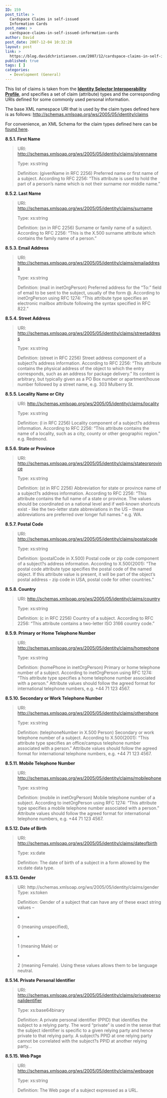 ```yaml
---
ID: 159
post_title: >
  Cardspace Claims in self-issued
  Information Cards
post_name: >
  cardspace-claims-in-self-issued-information-cards
author: David
post_date: 2007-12-04 10:32:28
layout: post
link: >
  https://blog.davidchristiansen.com/2007/12/cardspace-claims-in-self-issued-information-cards/
published: true
tags: [ ]
categories:
  - Development (General)
---
```

<p>This list of claims is taken from the <strong><a href="http://www.microsoft.com/downloads/details.aspx?FamilyID=B94817FC-3991-4DD0-8E85-B73E626F6764&amp;displaylang=en" target="_blank">Identity Selector Interoperability Profile</a></strong>, and specifies a set of claim (attribute) types and the corresponding URIs defined for some commonly used personal information.</p>  <p>The base XML namespace URI that is used by the claim types defined here is as follows: <a href="http://schemas.xmlsoap.org/ws/2005/05/identity/claims">http://schemas.xmlsoap.org/ws/2005/05/identity/claims</a></p>  <p>For convenience, an XML Schema for the claim types defined here can be <a href="http://schemas.xmlsoap.org/ws/2005/05/identity/claims.xsd">found here</a>. </p>  <p><strong>8.5.1. First Name</strong></p>  <blockquote>   <p>URI: <a href="http://schemas.xmlsoap.org/ws/2005/05/identity/claims/givenname">http://schemas.xmlsoap.org/ws/2005/05/identity/claims/givenname</a></p>    <p>Type: xs:string</p>    <p>Definition: (givenName in RFC 2256) Preferred name or first name of a subject. According to RFC 2256: “This attribute is used to hold the part of a person’s name which is not their surname nor middle name.”</p> </blockquote>  <p><strong>8.5.2. Last Name</strong></p>  <blockquote>   <p>URI: <a href="http://schemas.xmlsoap.org/ws/2005/05/identity/claims/surname">http://schemas.xmlsoap.org/ws/2005/05/identity/claims/surname</a></p>    <p>Type: xs:string</p>    <p>Definition: (sn in RFC 2256) Surname or family name of a subject. According to RFC 2256: “This is the X.500 surname attribute which contains the family name of a person.”</p> </blockquote>  <p><strong>8.5.3. Email Address</strong></p>  <blockquote>   <p>URI: <a href="http://schemas.xmlsoap.org/ws/2005/05/identity/claims/emailaddress">http://schemas.xmlsoap.org/ws/2005/05/identity/claims/emailaddress</a></p>    <p>Type: xs:string</p>    <p>Definition: (mail in inetOrgPerson) Preferred address for the “To:” field of email to be sent to the subject, usually of the form @. According to inetOrgPerson using RFC 1274: “This attribute type specifies an electronic mailbox attribute following the syntax specified in RFC 822.”</p> </blockquote>  <p><strong>8.5.4. Street Address</strong></p>  <blockquote>   <p>URI: <a href="http://schemas.xmlsoap.org/ws/2005/05/identity/claims/streetaddress">http://schemas.xmlsoap.org/ws/2005/05/identity/claims/streetaddress</a></p>    <p>Type: xs:string</p>    <p>Definition: (street in RFC 2256) Street address component of a subject?s address information. According to RFC 2256: “This attribute contains the physical address of the object to which the entry corresponds, such as an address for package delivery.” Its content is arbitrary, but typically given as a PO Box number or apartment/house number followed by a street name, e.g. 303 Mulberry St.</p> </blockquote>  <p><strong>8.5.5. Locality Name or City</strong></p>  <blockquote>   <p>URI: <a href="http://schemas.xmlsoap.org/ws/2005/05/identity/claims/locality">http://schemas.xmlsoap.org/ws/2005/05/identity/claims/locality</a></p>    <p>Type: xs:string</p>    <p>Definition: (l in RFC 2256) Locality component of a subject?s address information. According to RFC 2256: “This attribute contains the name of a locality, such as a city, county or other geographic region.” e.g. Redmond.</p> </blockquote>  <p><strong>8.5.6. State or Province</strong></p>  <blockquote>   <p>URI: <a href="http://schemas.xmlsoap.org/ws/2005/05/identity/claims/stateorprovince">http://schemas.xmlsoap.org/ws/2005/05/identity/claims/stateorprovince</a></p>    <p>Type: xs:string</p>    <p>Definition: (st in RFC 2256) Abbreviation for state or province name of a subject?s address information. According to RFC 2256: “This attribute contains the full name of a state or province. The values should be coordinated on a national level and if well-known shortcuts exist - like the two-letter state abbreviations in the US – these abbreviations are preferred over longer full names.” e.g. WA.</p> </blockquote>  <p><strong>8.5.7. Postal Code</strong></p>  <blockquote>   <p>URI: <a href="http://schemas.xmlsoap.org/ws/2005/05/identity/claims/postalcode">http://schemas.xmlsoap.org/ws/2005/05/identity/claims/postalcode</a></p>    <p>Type: xs:string</p>    <p>Definition: (postalCode in X.500) Postal code or zip code component of a subject?s address information. According to X.500(2001): “The postal code attribute type specifies the postal code of the named object. If this attribute value is present, it will be part of the object’s postal address - zip code in USA, postal code for other countries.”</p> </blockquote>  <p><strong>8.5.8. Country</strong></p>  <blockquote>   <p>URI: <a href="http://schemas.xmlsoap.org/ws/2005/05/identity/claims/country">http://schemas.xmlsoap.org/ws/2005/05/identity/claims/country</a></p>    <p>Type: xs:string</p>    <p>Definition: (c in RFC 2256) Country of a subject. According to RFC 2256: “This attribute contains a two-letter ISO 3166 country code.”</p> </blockquote>  <p><strong>8.5.9. Primary or Home Telephone Number</strong></p>  <blockquote>   <p>URI: <a href="http://schemas.xmlsoap.org/ws/2005/05/identity/claims/homephone">http://schemas.xmlsoap.org/ws/2005/05/identity/claims/homephone</a></p>    <p>Type: xs:string</p>    <p>Definition: (homePhone in inetOrgPerson) Primary or home telephone number of a subject. According to inetOrgPerson using RFC 1274: “This attribute type specifies a home telephone number associated with a person.” Attribute values should follow the agreed format for international telephone numbers, e.g. +44 71 123 4567.</p> </blockquote>  <p><strong>8.5.10. Secondary or Work Telephone Number</strong></p>  <blockquote>   <p>URI: <a href="http://schemas.xmlsoap.org/ws/2005/05/identity/claims/otherphone">http://schemas.xmlsoap.org/ws/2005/05/identity/claims/otherphone</a></p>    <p>Type: xs:string</p>    <p>Definition: (telephoneNumber in X.500 Person) Secondary or work telephone number of a subject. According to X.500(2001): “This attribute type specifies an office/campus telephone number associated with a person.” Attribute values should follow the agreed format for international telephone numbers, e.g. +44 71 123 4567.</p> </blockquote>  <p><strong>8.5.11. Mobile Telephone Number</strong></p>  <blockquote>   <p>URI: <a href="http://schemas.xmlsoap.org/ws/2005/05/identity/claims/mobilephone">http://schemas.xmlsoap.org/ws/2005/05/identity/claims/mobilephone</a></p>    <p>Type: xs:string</p>    <p>Definition: (mobile in inetOrgPerson) Mobile telephone number of a subject. According to inetOrgPerson using RFC 1274: “This attribute type specifies a mobile telephone number associated with a person.” Attribute values should follow the agreed format for international telephone numbers, e.g. +44 71 123 4567.</p> </blockquote>  <p><strong>8.5.12. Date of Birth</strong></p>  <blockquote>   <p>URI: <a href="http://schemas.xmlsoap.org/ws/2005/05/identity/claims/dateofbirth">http://schemas.xmlsoap.org/ws/2005/05/identity/claims/dateofbirth</a></p>    <p>Type: xs:date</p>    <p>Definition: The date of birth of a subject in a form allowed by the xs:date data type.</p> </blockquote>  <p><strong>8.5.13. Gender</strong></p>  <blockquote>   <p>URI: http://schemas.xmlsoap.org/ws/2005/05/identity/claims/gender Type: xs:token</p>    <p>Definition: Gender of a subject that can have any of these exact string values –</p>    <li>     <p>0 (meaning unspecified), </p>   </li>    <li>     <p>1 (meaning Male) or </p>   </li>    <li>     <p>2 (meaning Female). Using these values allows them to be language neutral. </p>   </li> </blockquote>  <p><strong>8.5.14. Private Personal Identifier</strong></p>  <blockquote>   <p>URI: <a href="http://schemas.xmlsoap.org/ws/2005/05/identity/claims/privatepersonalidentifier">http://schemas.xmlsoap.org/ws/2005/05/identity/claims/privatepersonalidentifier</a></p>    <p>Type: xs:base64binary</p>    <p>Definition: A private personal identifier (PPID) that identifies the subject to a relying party. The word “private” is used in the sense that the subject identifier is specific to a given relying party and hence private to that relying party. A subject?s PPID at one relying party cannot be correlated with the subject?s PPID at another relying party…</p> </blockquote>  <p><strong>8.5.15. Web Page</strong></p>  <blockquote>   <p>URI: <a href="http://schemas.xmlsoap.org/ws/2005/05/identity/claims/webpage">http://schemas.xmlsoap.org/ws/2005/05/identity/claims/webpage</a></p>    <p>Type: xs:string</p>    <p>Definition: The Web page of a subject expressed as a URL.</p> </blockquote> <a href="http://schemas.xmlsoap.org/ws/2005/05/identity/claims/webpage"></a>